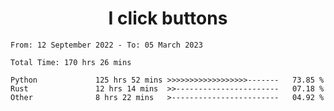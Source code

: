 <h1 align="center">
I click buttons
</h1>

<!--START_SECTION:waka-->

```text
From: 12 September 2022 - To: 05 March 2023

Total Time: 170 hrs 26 mins

Python             125 hrs 52 mins >>>>>>>>>>>>>>>>>>-------   73.85 %
Rust               12 hrs 14 mins  >>-----------------------   07.18 %
Other              8 hrs 22 mins   >------------------------   04.92 %
```

<!--END_SECTION:waka-->
